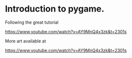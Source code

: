 # Introduction to pygame. 

Following the great tutorial 

https://www.youtube.com/watch?v=AY9MnQ4x3zk&t=2301s

More art available at 

https://www.youtube.com/watch?v=AY9MnQ4x3zk&t=2301s